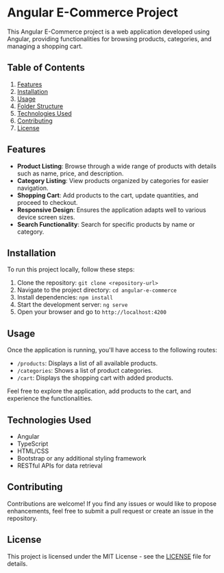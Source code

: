# Angular E-Commerce Project

This Angular E-Commerce project is a web application developed using Angular, providing functionalities for browsing products, categories, and managing a shopping cart.

## Table of Contents

1. [Features](#features)
2. [Installation](#installation)
3. [Usage](#usage)
4. [Folder Structure](#folder-structure)
5. [Technologies Used](#technologies-used)
6. [Contributing](#contributing)
7. [License](#license)

## Features

- **Product Listing**: Browse through a wide range of products with details such as name, price, and description.
- **Category Listing**: View products organized by categories for easier navigation.
- **Shopping Cart**: Add products to the cart, update quantities, and proceed to checkout.
- **Responsive Design**: Ensures the application adapts well to various device screen sizes.
- **Search Functionality**: Search for specific products by name or category.

## Installation

To run this project locally, follow these steps:

1. Clone the repository: `git clone <repository-url>`
2. Navigate to the project directory: `cd angular-e-commerce`
3. Install dependencies: `npm install`
4. Start the development server: `ng serve`
5. Open your browser and go to `http://localhost:4200`

## Usage

Once the application is running, you'll have access to the following routes:

- `/products`: Displays a list of all available products.
- `/categories`: Shows a list of product categories.
- `/cart`: Displays the shopping cart with added products.

Feel free to explore the application, add products to the cart, and experience the functionalities.

## Technologies Used

- Angular
- TypeScript
- HTML/CSS
- Bootstrap or any additional styling framework
- RESTful APIs for data retrieval

## Contributing

Contributions are welcome! If you find any issues or would like to propose enhancements, feel free to submit a pull request or create an issue in the repository.

## License

This project is licensed under the MIT License - see the [LICENSE](LICENSE) file for details.
